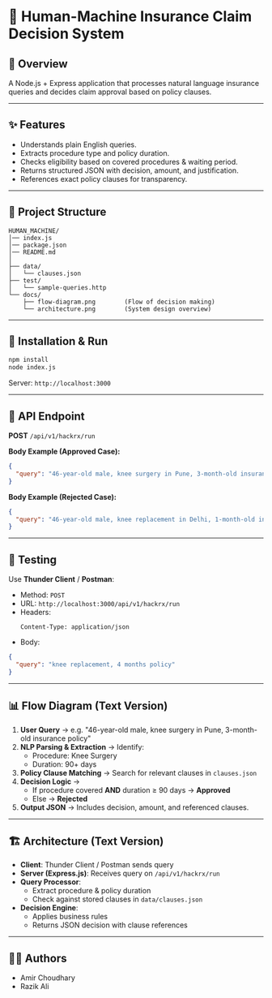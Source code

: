 # 🏥 Human-Machine Insurance Claim Decision System

## 📌 Overview
A Node.js + Express application that processes natural language insurance queries and decides claim approval based on policy clauses.

---

## ✨ Features
- Understands plain English queries.
- Extracts procedure type and policy duration.
- Checks eligibility based on covered procedures & waiting period.
- Returns structured JSON with decision, amount, and justification.
- References exact policy clauses for transparency.

---

## 📂 Project Structure
```
HUMAN_MACHINE/
│── index.js
│── package.json
│── README.md
│
├── data/
│   └── clauses.json
├── test/
│   └── sample-queries.http
└── docs/
    ├── flow-diagram.png        (Flow of decision making)
    └── architecture.png        (System design overview)
```

---

## 🚀 Installation & Run
```bash
npm install
node index.js
```
Server: `http://localhost:3000`

---

## 📡 API Endpoint
**POST** `/api/v1/hackrx/run`  

**Body Example (Approved Case):**
```json
{
  "query": "46-year-old male, knee surgery in Pune, 3-month-old insurance policy"
}
```

**Body Example (Rejected Case):**
```json
{
  "query": "46-year-old male, knee replacement in Delhi, 1-month-old insurance policy"
}
```

---

## 🧪 Testing
Use **Thunder Client** / **Postman**:  
- Method: `POST`  
- URL: `http://localhost:3000/api/v1/hackrx/run`  
- Headers:  
  ```
  Content-Type: application/json
  ```  
- Body:  
```json
{
  "query": "knee replacement, 4 months policy"
}
```

---

## 📊 Flow Diagram (Text Version)
1. **User Query** → e.g. "46-year-old male, knee surgery in Pune, 3-month-old insurance policy"
2. **NLP Parsing & Extraction** → Identify:
   - Procedure: Knee Surgery
   - Duration: 90+ days
3. **Policy Clause Matching** → Search for relevant clauses in `clauses.json`
4. **Decision Logic** →  
   - If procedure covered **AND** duration ≥ 90 days → **Approved**  
   - Else → **Rejected**
5. **Output JSON** → Includes decision, amount, and referenced clauses.

---

## 🏗 Architecture (Text Version)
- **Client**: Thunder Client / Postman sends query
- **Server (Express.js)**: Receives query on `/api/v1/hackrx/run`
- **Query Processor**:
  - Extract procedure & policy duration
  - Check against stored clauses in `data/clauses.json`
- **Decision Engine**:
  - Applies business rules
  - Returns JSON decision with clause references

---

## 👨‍💻 Authors
- Amir Choudhary  
- Razik Ali
